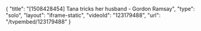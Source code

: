 {
    "title": "[1508428454] Tana tricks her husband - Gordon Ramsay",
    "type": "solo",
    "layout": "iframe-static",
    "videoId": "123179488",
    "url": "\/tvpembed\/123179488"
}